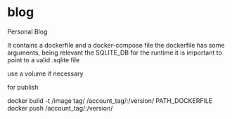 # blog

Personal Blog

It contains a dockerfile and a docker-compose file
the dockerfile has some arguments, being relevant the SQLITE_DB
for the runtime it is important to point to a valid .sqlite file

use a volume if necessary

for publish

docker build -t /image tag/ /account_tag/:/version/ PATH_DOCKERFILE
docker push /account_tag/:/version/
